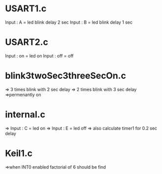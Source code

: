 # USART1.c
Input : A = led blink delay 2 sec
Input : B = led blink delay 1 sec


# USART2.c
Input : on = led on
Input : off = off


# blink3twoSec3threeSecOn.c
=> 3 times blink with 2 sec delay
=> 2 times blink with 3 sec delay
=>permenantly on

# internal.c
=> Input : C = led on
=> Input : E = led off
=> also calculate timer1 for 0.2 sec delay

# Keil1.c
=>when INT0 enabled factorial of 6 should be find
